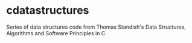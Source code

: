 # cdatastructures

Series of data structures code from Thomas Standish's Data Structures, Algorithms and Software Principles in C.
